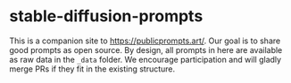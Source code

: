 # stable-diffusion-prompts

This is a companion site to https://publicprompts.art/. 
Our goal is to share good prompts as open source. By design, all prompts in here are available 
as raw data in the `_data` folder. We encourage participation and will gladly merge PRs if 
they fit in the existing structure.
